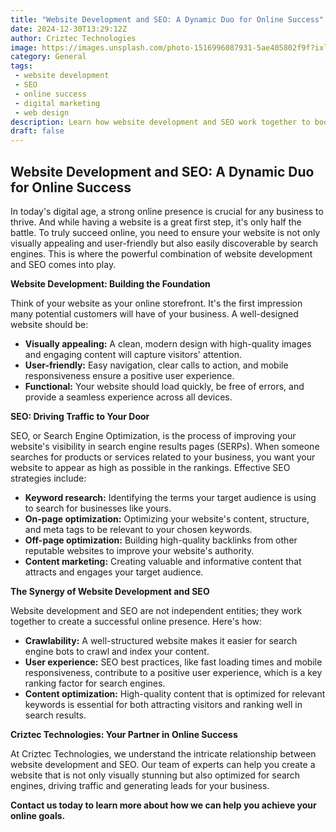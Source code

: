 ```yaml
---
title: "Website Development and SEO: A Dynamic Duo for Online Success"
date: 2024-12-30T13:29:12Z
author: Criztec Technologies
image: https://images.unsplash.com/photo-1516996087931-5ae405802f9f?ixlib=rb-4.0.3&ixid=M3wxMjA3fDB8MHxwaG90by1wYWdlfHx8fGVufDB8fHx8fA%3D%3D&auto=format&fit=crop&w=2070&q=80
category: General
tags:
 - website development
 - SEO
 - online success
 - digital marketing
 - web design
description: Learn how website development and SEO work together to boost your online presence and drive business growth.
draft: false
---
```


## Website Development and SEO: A Dynamic Duo for Online Success

In today's digital age, a strong online presence is crucial for any business to thrive.  And while having a website is a great first step, it's only half the battle. To truly succeed online, you need to ensure your website is not only visually appealing and user-friendly but also easily discoverable by search engines. This is where the powerful combination of website development and SEO comes into play.

**Website Development: Building the Foundation**

Think of your website as your online storefront. It's the first impression many potential customers will have of your business. A well-designed website should be:

* **Visually appealing:**  A clean, modern design with high-quality images and engaging content will capture visitors' attention.
* **User-friendly:** Easy navigation, clear calls to action, and mobile responsiveness ensure a positive user experience.
* **Functional:**  Your website should load quickly, be free of errors, and provide a seamless experience across all devices.

**SEO: Driving Traffic to Your Door**

SEO, or Search Engine Optimization, is the process of improving your website's visibility in search engine results pages (SERPs). When someone searches for products or services related to your business, you want your website to appear as high as possible in the rankings. Effective SEO strategies include:

* **Keyword research:** Identifying the terms your target audience is using to search for businesses like yours.
* **On-page optimization:** Optimizing your website's content, structure, and meta tags to be relevant to your chosen keywords.
* **Off-page optimization:** Building high-quality backlinks from other reputable websites to improve your website's authority.
* **Content marketing:** Creating valuable and informative content that attracts and engages your target audience.

**The Synergy of Website Development and SEO**

Website development and SEO are not independent entities; they work together to create a successful online presence. Here's how:

* **Crawlability:** A well-structured website makes it easier for search engine bots to crawl and index your content.
* **User experience:**  SEO best practices, like fast loading times and mobile responsiveness, contribute to a positive user experience, which is a key ranking factor for search engines.
* **Content optimization:** High-quality content that is optimized for relevant keywords is essential for both attracting visitors and ranking well in search results.

**Criztec Technologies: Your Partner in Online Success**

At Criztec Technologies, we understand the intricate relationship between website development and SEO. Our team of experts can help you create a website that is not only visually stunning but also optimized for search engines, driving traffic and generating leads for your business.

**Contact us today to learn more about how we can help you achieve your online goals.**